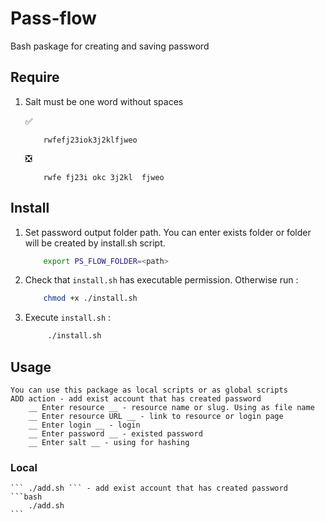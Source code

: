 # Pass-flow
Bash paskage for creating and saving password

## Require
1. Salt must be one word without spaces    
    
    :white_check_mark: 
    ```
        rwfefj23iok3j2klfjweo
    ```    
    :negative_squared_cross_mark:    
    ```
        rwfe fj23i okc 3j2kl  fjweo
    ```  
## Install
1. Set password output folder path. You can enter exists folder or folder will be created by install.sh script. 
    ```bash
        export PS_FLOW_FOLDER=<path>
    ```
2. Check that ``` install.sh ``` has executable permission. Otherwise run :   
    ```bash
        chmod +x ./install.sh
    ```

3.  Execute ``` install.sh ``` :   
    ```bash
         ./install.sh
    ```
## Usage 
    You can use this package as local scripts or as global scripts
    ADD action - add exist account that has created password
        __ Enter resource __ - resource name or slug. Using as file name
        __ Enter resource URL __ - link to resource or login page
        __ Enter login __ - login
        __ Enter password __ - existed password
        __ Enter salt __ - using for hashing
### Local
    ``` ./add.sh ``` - add exist account that has created password
    ```bash
        ./add.sh 
    ```